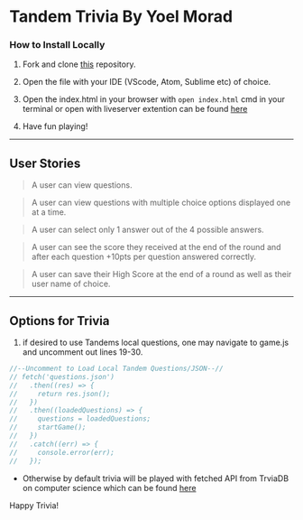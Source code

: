 # Tandem Trivia By Yoel Morad

### How to Install Locally

1. Fork and clone [this](https://github.com/yoel0/Tandem2020) repository.

2. Open the file with your IDE (VScode, Atom, Sublime etc) of choice.

3. Open the index.html in your browser with ```open index.html``` cmd in your terminal or open with liveserver extention can be found [here](https://marketplace.visualstudio.com/items?itemName=ritwickdey.LiveServer)

4. Have fun playing!
---
## User Stories

> A user can view questions.

> A user can view questions with multiple choice options displayed one at a time. 

> A user can select only 1 answer out of the 4 possible answers.

> A user can see the score they received at the end of the round and after each question +10pts per question answered correctly.

> A user can save their High Score at the end of a round as well as their user name of choice.

---

## Options for Trivia
1. if desired to use Tandems local questions, one may navigate to game.js and uncomment out lines 19-30.
```javascript 
//--Uncomment to Load Local Tandem Questions/JSON--//
// fetch('questions.json')
//   .then((res) => {
//     return res.json();
//   })
//   .then((loadedQuestions) => {
//     questions = loadedQuestions;
//     startGame();
//   })
//   .catch((err) => {
//     console.error(err);
//   });
```
- Otherwise by default trivia will be played with fetched API from TrviaDB on computer science which can be found [here](https://opentdb.com/)

Happy Trivia!
